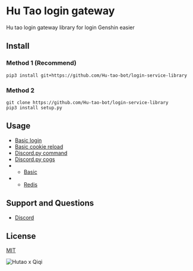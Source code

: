 # Hu Tao login gateway
Hu tao login gateway library for login Genshin easier

## Install
### Method 1 (Recommend)
```
pip3 install git+https://github.com/Hu-tao-bot/login-service-library
```
### Method 2
```
git clone https://github.com/Hu-tao-bot/login-service-library
pip3 install setup.py
```

## Usage
-  [Basic login](./example/basic_cookies.py)
-  [Basic cookie reload](./example/basic_reload.py)
- [Discord.py command](./example/discordpy.py)
- [Discord.py cogs](./example/discord_cog/)
- - [Basic](./example/discord_cog/basic/)
- - [Redis](./example/discord_cog/redis/)

## Support and Questions
- [Discord](https://discord.gg/6wADjB4qtD)

## License 
[MIT](./LICENSE)

![Hutao x Qiqi](https://media.tenor.com/xz6dyBgl6zsAAAAC/hu-tao.gif)